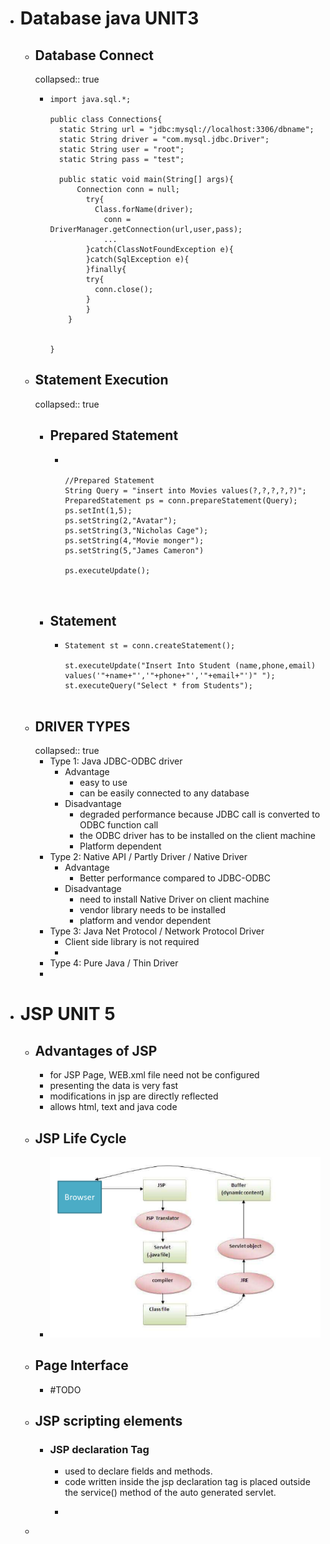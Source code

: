 - # Database java UNIT3
	- ## Database Connect
	  collapsed:: true
		- ```
		  import java.sql.*;
		  
		  public class Connections{
		  	static String url = "jdbc:mysql://localhost:3306/dbname";
		  	static String driver = "com.mysql.jdbc.Driver";
		  	static String user = "root";
		  	static String pass = "test";
		  
		  	public static void main(String[] args){
		      	Connection conn = null;
		          try{
		          	Class.forName(driver);
		              conn = DriverManager.getConnection(url,user,pass);
		              ...
		          }catch(ClassNotFoundException e){
		          }catch(SqlException e){
		          }finally{
		          try{
		          	conn.close();
		          }
		          }
		      }
		  
		  
		  }
		  ```
	- ## Statement Execution
	  collapsed:: true
		- ## Prepared Statement
			- ```
			  
			  
			  //Prepared Statement
			  String Query = "insert into Movies values(?,?,?,?,?)";
			  PreparedStatement ps = conn.prepareStatement(Query);
			  ps.setInt(1,5);
			  ps.setString(2,"Avatar");
			  ps.setString(3,"Nicholas Cage");
			  ps.setString(4,"Movie monger");
			  ps.setString(5,"James Cameron")
			  
			  ps.executeUpdate();
			  
			  
			  
			  ```
		- ## Statement
			- ```
			  Statement st = conn.createStatement();
			  
			  st.executeUpdate("Insert Into Student (name,phone,email) values('"+name+"','"+phone+"','"+email+"')" ");
			  st.executeQuery("Select * from Students");
			  
			  
			  ```
	- ## DRIVER TYPES
	  collapsed:: true
		- Type 1: Java JDBC-ODBC driver
			- Advantage
				- easy to use
				- can be easily connected to any database
			- Disadvantage
				- degraded performance because JDBC call is converted to ODBC function call
				- the ODBC driver has to be installed on the client machine
				- Platform dependent
		- Type 2: Native API / Partly Driver / Native Driver
			- Advantage
				- Better performance compared to JDBC-ODBC
			- Disadvantage
				- need to install Native Driver on client machine
				- vendor library needs to be installed
				- platform and vendor dependent
		- Type 3: Java Net Protocol / Network Protocol Driver
			- Client side library is not required
			-
		- Type 4:  Pure Java / Thin Driver
		-
- # JSP UNIT 5
	- ## Advantages of JSP
		- for JSP Page, WEB.xml file need not be configured
		- presenting the data is very fast
		- modifications in jsp are directly reflected
		- allows html, text and java code
	- ## JSP Life Cycle
		- ![image.png](../assets/image_1673845454873_0.png)
	- ## Page Interface
		- #TODO
	- ## JSP scripting elements
		- ### JSP declaration Tag
			- used to declare fields and methods.
			- code written inside the jsp declaration tag is placed outside the service() method of the auto generated servlet.
			- ```
			  ```
	-
